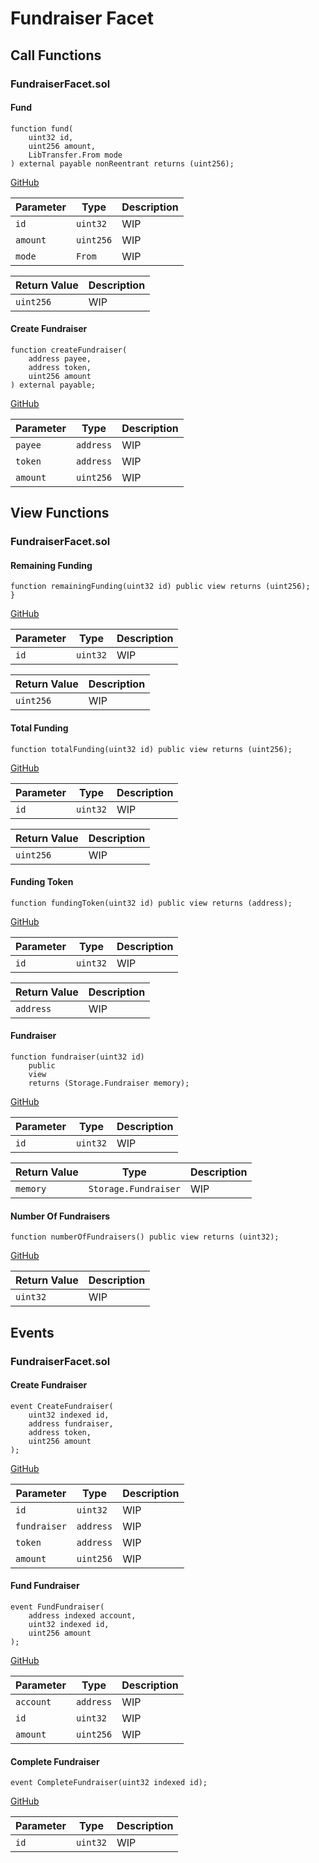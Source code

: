 # Fundraiser Facet

## Call Functions

### FundraiserFacet.sol

#### Fund

```solidity
function fund(
    uint32 id,
    uint256 amount,
    LibTransfer.From mode
) external payable nonReentrant returns (uint256);
```
[GitHub](https://github.com/BeanstalkFarms/Beanstalk/blob/f0e29aae99ddca90085d8dfdc990cff88451d357/protocol/contracts/farm/facets/FundraiserFacet.sol#L40)

| Parameter | Type      | Description |
|-----------|-----------|-------------|
| `id`      | `uint32`  | WIP         |
| `amount`  | `uint256` | WIP         |
| `mode`    | `From`    | WIP         |

| Return Value | Description |
|--------------|-------------|
| `uint256`    | WIP         |

#### Create Fundraiser

```solidity
function createFundraiser(
    address payee,
    address token,
    uint256 amount
) external payable;
```
[GitHub](https://github.com/BeanstalkFarms/Beanstalk/blob/f0e29aae99ddca90085d8dfdc990cff88451d357/protocol/contracts/farm/facets/FundraiserFacet.sol#L74)

| Parameter | Type      | Description |
|-----------|-----------|-------------|
| `payee`   | `address` | WIP         |
| `token`   | `address` | WIP         |
| `amount`  | `uint256` | WIP         |

## View Functions

### FundraiserFacet.sol

#### Remaining Funding

```solidity
function remainingFunding(uint32 id) public view returns (uint256);
}
```
[GitHub](https://github.com/BeanstalkFarms/Beanstalk/blob/f0e29aae99ddca90085d8dfdc990cff88451d357/protocol/contracts/farm/facets/FundraiserFacet.sol#L95)

| Parameter | Type     | Description |
|-----------|----------|-------------|
| `id`      | `uint32` | WIP         |

| Return Value | Description |
|--------------|-------------|
| `uint256`    | WIP         |

#### Total Funding

```solidity
function totalFunding(uint32 id) public view returns (uint256);
```
[GitHub](https://github.com/BeanstalkFarms/Beanstalk/blob/f0e29aae99ddca90085d8dfdc990cff88451d357/protocol/contracts/farm/facets/FundraiserFacet.sol#L99)

| Parameter | Type     | Description |
|-----------|----------|-------------|
| `id`      | `uint32` | WIP         |

| Return Value | Description |
|--------------|-------------|
| `uint256`    | WIP         |

#### Funding Token

```solidity
function fundingToken(uint32 id) public view returns (address);
```
[GitHub](https://github.com/BeanstalkFarms/Beanstalk/blob/f0e29aae99ddca90085d8dfdc990cff88451d357/protocol/contracts/farm/facets/FundraiserFacet.sol#L103)

| Parameter | Type     | Description |
|-----------|----------|-------------|
| `id`      | `uint32` | WIP         |

| Return Value | Description |
|--------------|-------------|
| `address`    | WIP         |

#### Fundraiser

```solidity
function fundraiser(uint32 id)
    public
    view
    returns (Storage.Fundraiser memory);
```
[GitHub](https://github.com/BeanstalkFarms/Beanstalk/blob/f0e29aae99ddca90085d8dfdc990cff88451d357/protocol/contracts/farm/facets/FundraiserFacet.sol#L107)

| Parameter | Type     | Description |
|-----------|----------|-------------|
| `id`      | `uint32` | WIP         |

| Return Value | Type                 | Description |
|--------------|----------------------|-------------|
| `memory`     | `Storage.Fundraiser` | WIP         |

#### Number Of Fundraisers

```solidity
function numberOfFundraisers() public view returns (uint32);
```
[GitHub](https://github.com/BeanstalkFarms/Beanstalk/blob/f0e29aae99ddca90085d8dfdc990cff88451d357/protocol/contracts/farm/facets/FundraiserFacet.sol#L115)

| Return Value | Description |
|--------------|-------------|
| `uint32`     | WIP         |

## Events

### FundraiserFacet.sol

#### Create Fundraiser

```solidity
event CreateFundraiser(
    uint32 indexed id,
    address fundraiser,
    address token,
    uint256 amount
);
```
[GitHub](https://github.com/BeanstalkFarms/Beanstalk/blob/f0e29aae99ddca90085d8dfdc990cff88451d357/protocol/contracts/farm/facets/FundraiserFacet.sol#L23)

| Parameter    | Type      | Description |
|--------------|-----------|-------------|
| `id`         | `uint32`  | WIP         |
| `fundraiser` | `address` | WIP         |
| `token`      | `address` | WIP         |
| `amount`     | `uint256` | WIP         |

#### Fund Fundraiser

```solidity
event FundFundraiser(
    address indexed account,
    uint32 indexed id,
    uint256 amount
);
```
[GitHub](https://github.com/BeanstalkFarms/Beanstalk/blob/f0e29aae99ddca90085d8dfdc990cff88451d357/protocol/contracts/farm/facets/FundraiserFacet.sol#L29)

| Parameter | Type      | Description |
|-----------|-----------|-------------|
| `account` | `address` | WIP         |
| `id`      | `uint32`  | WIP         |
| `amount`  | `uint256` | WIP         |

#### Complete Fundraiser

```solidity
event CompleteFundraiser(uint32 indexed id);
```
[GitHub](https://github.com/BeanstalkFarms/Beanstalk/blob/f0e29aae99ddca90085d8dfdc990cff88451d357/protocol/contracts/farm/facets/FundraiserFacet.sol#L34)

| Parameter | Type     | Description |
|-----------|----------|-------------|
| `id`      | `uint32` | WIP         |
